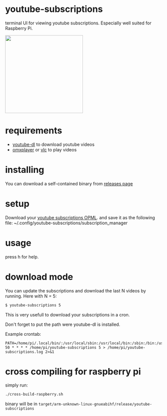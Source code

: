# youtube-subscriptions

terminal UI for viewing youtube subscriptions.
Especially well suited for Raspberry Pi.

<a href=https://asciinema.org/a/6pXhdC6yCrAU7LrtpeUMPhMA0>
<img width=250 src="https://asciinema.org/a/6pXhdC6yCrAU7LrtpeUMPhMA0.svg"/>
</a>

# requirements

- [youtube-dl](https://ytdl-org.github.io/youtube-dl/index.html) to download youtube videos
- [omxplayer](https://www.raspberrypi.org/documentation/raspbian/applications/omxplayer.md) or [vlc](https://www.videolan.org) to play videos

# installing

You can download a self-contained binary from [releases page](https://github.com/yazgoo/youtube-subscriptions/releases)

# setup

Download your [youtube subscriptions OPML](https://www.youtube.com/subscription_manager?action_takeout=1).
and save it as the following file:
  ~/.config/youtube-subscriptions/subscription_manager

# usage

press h for help.

# download mode

You can update the subscriptions and download the last N videos by running.
Here with N = 5:

```sh
$ youtube-subscriptions 5
```

This is very usefull to download your subscriptions in a cron.

Don't forget to put the path were youtube-dl is installed.

Example crontab:

```cron
PATH=/home/pi/.local/bin/:/usr/local/sbin:/usr/local/bin:/sbin:/bin:/usr/sbin:/usr/bin
50 * * * * /home/pi/youtube-subscriptions 5 > /home/pi/youtube-subscriptions.log 2>&1
```

# cross compiling for raspberry pi

simply run:

```sh
./cross-build-raspberry.sh
```
binary will be in `target/arm-unknown-linux-gnueabihf/release/youtube-subscriptions`
